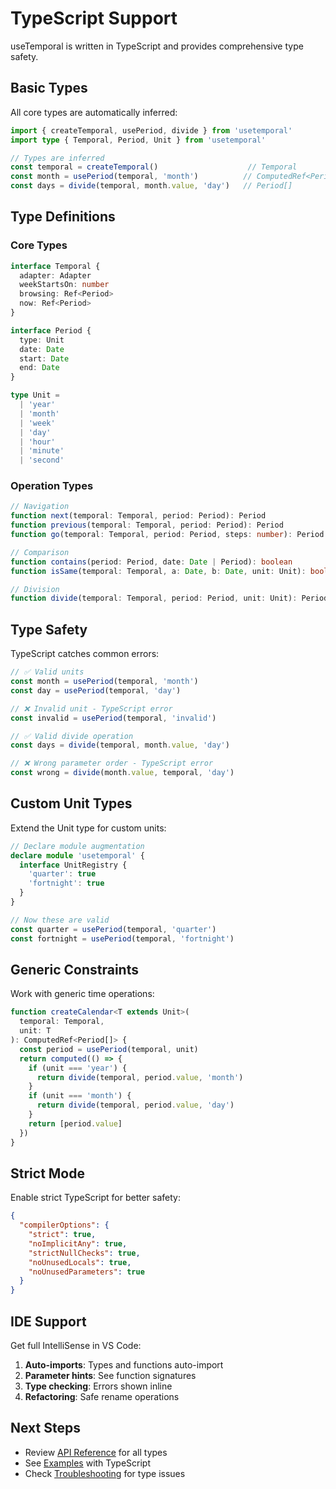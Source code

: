 # TypeScript Support

useTemporal is written in TypeScript and provides comprehensive type safety.

## Basic Types

All core types are automatically inferred:

```typescript
import { createTemporal, usePeriod, divide } from 'usetemporal'
import type { Temporal, Period, Unit } from 'usetemporal'

// Types are inferred
const temporal = createTemporal()                    // Temporal
const month = usePeriod(temporal, 'month')          // ComputedRef<Period>
const days = divide(temporal, month.value, 'day')   // Period[]
```

## Type Definitions

### Core Types

```typescript
interface Temporal {
  adapter: Adapter
  weekStartsOn: number
  browsing: Ref<Period>
  now: Ref<Period>
}

interface Period {
  type: Unit
  date: Date
  start: Date
  end: Date
}

type Unit = 
  | 'year' 
  | 'month' 
  | 'week' 
  | 'day' 
  | 'hour' 
  | 'minute' 
  | 'second'
```

### Operation Types

```typescript
// Navigation
function next(temporal: Temporal, period: Period): Period
function previous(temporal: Temporal, period: Period): Period
function go(temporal: Temporal, period: Period, steps: number): Period

// Comparison
function contains(period: Period, date: Date | Period): boolean
function isSame(temporal: Temporal, a: Date, b: Date, unit: Unit): boolean

// Division
function divide(temporal: Temporal, period: Period, unit: Unit): Period[]
```

## Type Safety

TypeScript catches common errors:

```typescript
// ✅ Valid units
const month = usePeriod(temporal, 'month')
const day = usePeriod(temporal, 'day')

// ❌ Invalid unit - TypeScript error
const invalid = usePeriod(temporal, 'invalid')

// ✅ Valid divide operation
const days = divide(temporal, month.value, 'day')

// ❌ Wrong parameter order - TypeScript error
const wrong = divide(month.value, temporal, 'day')
```

## Custom Unit Types

Extend the Unit type for custom units:

```typescript
// Declare module augmentation
declare module 'usetemporal' {
  interface UnitRegistry {
    'quarter': true
    'fortnight': true
  }
}

// Now these are valid
const quarter = usePeriod(temporal, 'quarter')
const fortnight = usePeriod(temporal, 'fortnight')
```

## Generic Constraints

Work with generic time operations:

```typescript
function createCalendar<T extends Unit>(
  temporal: Temporal,
  unit: T
): ComputedRef<Period[]> {
  const period = usePeriod(temporal, unit)
  return computed(() => {
    if (unit === 'year') {
      return divide(temporal, period.value, 'month')
    }
    if (unit === 'month') {
      return divide(temporal, period.value, 'day')
    }
    return [period.value]
  })
}
```

## Strict Mode

Enable strict TypeScript for better safety:

```json
{
  "compilerOptions": {
    "strict": true,
    "noImplicitAny": true,
    "strictNullChecks": true,
    "noUnusedLocals": true,
    "noUnusedParameters": true
  }
}
```

## IDE Support

Get full IntelliSense in VS Code:

1. **Auto-imports**: Types and functions auto-import
2. **Parameter hints**: See function signatures
3. **Type checking**: Errors shown inline
4. **Refactoring**: Safe rename operations

## Next Steps

- Review [API Reference](/api/) for all types
- See [Examples](/examples/) with TypeScript
- Check [Troubleshooting](/guide/troubleshooting) for type issues